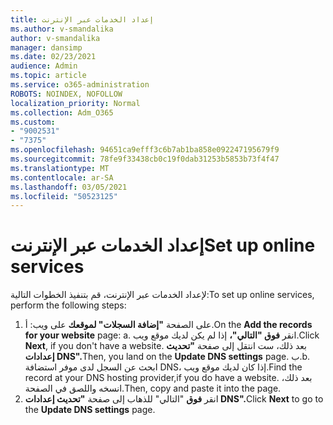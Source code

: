 ```yaml
---
title: إعداد الخدمات عبر الإنترنت
ms.author: v-smandalika
author: v-smandalika
manager: dansimp
ms.date: 02/23/2021
audience: Admin
ms.topic: article
ms.service: o365-administration
ROBOTS: NOINDEX, NOFOLLOW
localization_priority: Normal
ms.collection: Adm_O365
ms.custom:
- "9002531"
- "7375"
ms.openlocfilehash: 94651ca9efff3c6b7ab1ba858e092247195679f9
ms.sourcegitcommit: 78fe9f33438cb0c19f0dab31253b5853b73f4f47
ms.translationtype: MT
ms.contentlocale: ar-SA
ms.lasthandoff: 03/05/2021
ms.locfileid: "50523125"
---
```

# <a name="set-up-online-services"></a><span data-ttu-id="808db-102">إعداد الخدمات عبر الإنترنت</span><span class="sxs-lookup"><span data-stu-id="808db-102">Set up online services</span></span>

<span data-ttu-id="808db-103">لإعداد الخدمات عبر الإنترنت، قم بتنفيذ الخطوات التالية:</span><span class="sxs-lookup"><span data-stu-id="808db-103">To set up online services, perform the following steps:</span></span>

1. <span data-ttu-id="808db-104">على الصفحة **"إضافة السجلات" لموقعك** على ويب: أ.</span><span class="sxs-lookup"><span data-stu-id="808db-104">On the **Add the records for your website** page: a.</span></span> <span data-ttu-id="808db-105">انقر **فوق "التالي"،** إذا لم يكن لديك موقع ويب.</span><span class="sxs-lookup"><span data-stu-id="808db-105">Click **Next**, if you don't have a website.</span></span> <span data-ttu-id="808db-106">بعد ذلك، ست انتقل إلى صفحة **"تحديث إعدادات DNS".**</span><span class="sxs-lookup"><span data-stu-id="808db-106">Then, you land on the **Update DNS settings** page.</span></span>
    <span data-ttu-id="808db-107">ب.</span><span class="sxs-lookup"><span data-stu-id="808db-107">b.</span></span> <span data-ttu-id="808db-108">ابحث عن السجل لدى موفر استضافة DNS، إذا كان لديك موقع ويب.</span><span class="sxs-lookup"><span data-stu-id="808db-108">Find the record at your DNS hosting provider,if you do have a website.</span></span> <span data-ttu-id="808db-109">بعد ذلك، انسخه واللصق في الصفحة.</span><span class="sxs-lookup"><span data-stu-id="808db-109">Then, copy and paste it into the page.</span></span>
2. <span data-ttu-id="808db-110">انقر **فوق** "التالي" للذهاب إلى صفحة **"تحديث إعدادات DNS".**</span><span class="sxs-lookup"><span data-stu-id="808db-110">Click **Next** to go to the **Update DNS settings** page.</span></span>
